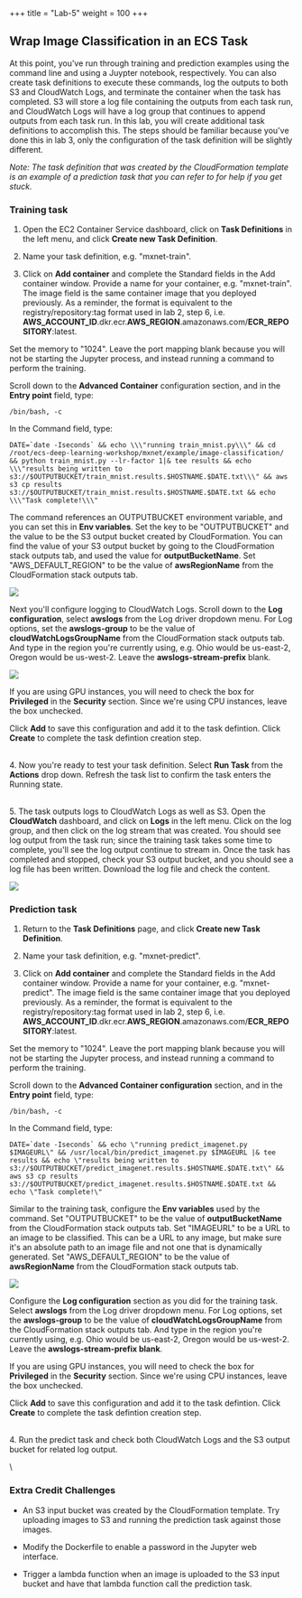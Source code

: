 +++
title = "Lab-5"
weight = 100
+++

## Wrap Image Classification in an ECS Task

At this point, you've run through training and prediction examples using the command line and using a Juypter notebook, respectively. You can also create task definitions to execute these commands, log the outputs to both S3 and CloudWatch Logs, and terminate the container when the task has completed. S3 will store a log file containing the outputs from each task run, and CloudWatch Logs will have a log group that continues to append outputs from each task run. In this lab, you will create additional task definitions to accomplish this. The steps should be familiar because you've done this in lab 3, only the configuration of the task definition will be slightly different.

*Note: The task definition that was created by the CloudFormation template is an example of a prediction task that you can refer to for help if you get stuck.* 


### Training task

1. Open the EC2 Container Service dashboard, click on **Task Definitions** in the left menu, and click **Create new Task Definition**.

2. Name your task definition, e.g. "mxnet-train".

3. Click on **Add container** and complete the Standard fields in the Add container window. Provide a name for your container, e.g. "mxnet-train". The image field is the same container image that you deployed previously. As a reminder, the format is equivalent to the registry/repository:tag format used in lab 2, step 6, i.e. **AWS_ACCOUNT_ID**.dkr.ecr.**AWS_REGION**.amazonaws.com/**ECR_REPOSITORY**:latest.

Set the memory to "1024". Leave the port mapping blank because you will not be starting the Jupyter process, and instead running a command to perform the training.

Scroll down to the **Advanced Container** configuration section, and in the **Entry point** field, type:

	/bin/bash, -c

In the Command field, type:

	DATE=`date -Iseconds` && echo \\\"running train_mnist.py\\\" && cd /root/ecs-deep-learning-workshop/mxnet/example/image-classification/ && python train_mnist.py --lr-factor 1|& tee results && echo \\\"results being written to s3://$OUTPUTBUCKET/train_mnist.results.$HOSTNAME.$DATE.txt\\\" && aws s3 cp results s3://$OUTPUTBUCKET/train_mnist.results.$HOSTNAME.$DATE.txt && echo \\\"Task complete!\\\"

The command references an OUTPUTBUCKET environment variable, and you can set this in **Env variables**. Set the key to be "OUTPUTBUCKET" and the value to be the S3 output bucket created by CloudFormation. You can find the value of your S3 output bucket by going to the CloudFormation stack outputs tab, and used the value for **outputBucketName**. Set "AWS_DEFAULT_REGION" to be the value of **awsRegionName** from the CloudFormation stack outputs tab.

![](/images/ecs-deep-learning-workshop/adv-config-env-train.png)

Next you'll configure logging to CloudWatch Logs. Scroll down to the **Log configuration**, select **awslogs** from the Log driver dropdown menu. For Log options, set the **awslogs-group** to be the value of **cloudWatchLogsGroupName** from the CloudFormation stack outputs tab. And type in the region you're currently using, e.g. Ohio would be us-east-2, Oregon would be us-west-2. Leave the **awslogs-stream-prefix** blank.

![](/images/ecs-deep-learning-workshop/adv-config-log-train.png)

If you are using GPU instances, you will need to check the box for **Privileged** in the **Security** section. Since we're using CPU instances, leave the box unchecked.

Click **Add** to save this configuration and add it to the task defintion. Click **Create** to complete the task defintion creation step.

\
4. Now you're ready to test your task definition. Select **Run Task** from the **Actions** drop down. Refresh the task list to confirm the task enters the Running state.

\
5. The task outputs logs to CloudWatch Logs as well as S3. Open the **CloudWatch** dashboard, and click on **Logs** in the left menu. Click on the log group, and then click on the log stream that was created. You should see log output from the task run; since the training task takes some time to complete, you'll see the log output continue to stream in. Once the task has completed and stopped, check your S3 output bucket, and you should see a log file has been written. Download the log file and check the content.

![](/images/ecs-deep-learning-workshop/cw-logs.png)

### Prediction task

1. Return to the **Task Definitions** page, and click **Create new Task Definition**.

2. Name your task definition, e.g. "mxnet-predict".

3. Click on **Add container** and complete the Standard fields in the Add container window. Provide a name for your container, e.g. "mxnet-predict". The image field is the same container image that you deployed previously. As a reminder, the format is equivalent to the registry/repository:tag format used in lab 2, step 6, i.e. **AWS_ACCOUNT_ID**.dkr.ecr.**AWS_REGION**.amazonaws.com/**ECR_REPOSITORY**:latest.

Set the memory to "1024". Leave the port mapping blank because you will not be starting the Jupyter process, and instead running a command to perform the training.

Scroll down to the **Advanced Container configuration** section, and in the **Entry point** field, type:

	/bin/bash, -c

In the Command field, type:

	DATE=`date -Iseconds` && echo \"running predict_imagenet.py $IMAGEURL\" && /usr/local/bin/predict_imagenet.py $IMAGEURL |& tee results && echo \"results being written to s3://$OUTPUTBUCKET/predict_imagenet.results.$HOSTNAME.$DATE.txt\" && aws s3 cp results s3://$OUTPUTBUCKET/predict_imagenet.results.$HOSTNAME.$DATE.txt && echo \"Task complete!\"

Similar to the training task, configure the **Env variables** used by the command. Set "OUTPUTBUCKET" to be the value of **outputBucketName** from the CloudFormation stack outputs tab. Set "IMAGEURL" to be a URL to an image to be classified. This can be a URL to any image, but make sure it's an absolute path to an image file and not one that is dynamically generated. Set "AWS_DEFAULT_REGION" to be the value of **awsRegionName** from the CloudFormation stack outputs tab.

![](/images/ecs-deep-learning-workshop/adv-config-env-predict.png)

Configure the **Log configuration** section as you did for the training task. Select **awslogs** from the Log driver dropdown menu. For Log options, set the **awslogs-group** to be the value of **cloudWatchLogsGroupName** from the CloudFormation stack outputs tab. And type in the region you're currently using, e.g. Ohio would be us-east-2, Oregon would be us-west-2. Leave the **awslogs-stream-prefix blank**.

If you are using GPU instances, you will need to check the box for **Privileged** in the **Security** section. Since we're using CPU instances, leave the box unchecked.

Click **Add** to save this configuration and add it to the task defintion. Click **Create** to complete the task defintion creation step.

\
4. Run the predict task and check both CloudWatch Logs and the S3 output bucket for related log output.

\
### Extra Credit Challenges

* An S3 input bucket was created by the CloudFormation template. Try uploading images to S3 and running the prediction task against those images.

* Modify the Dockerfile to enable a password in the Jupyter web interface.

* Trigger a lambda function when an image is uploaded to the S3 input bucket and have that lambda function call the prediction task.




